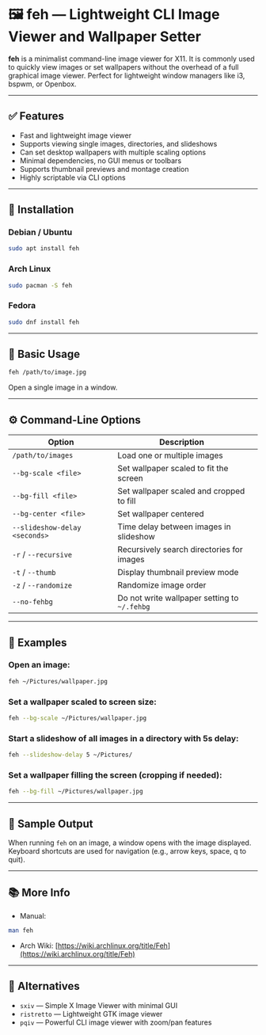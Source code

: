 # 🖼️ feh — Lightweight CLI Image Viewer and Wallpaper Setter

**feh** is a minimalist command-line image viewer for X11. It is commonly used to quickly view images or set wallpapers without the overhead of a full graphical image viewer. Perfect for lightweight window managers like i3, bspwm, or Openbox.

---

## ✅ Features

* Fast and lightweight image viewer
* Supports viewing single images, directories, and slideshows
* Can set desktop wallpapers with multiple scaling options
* Minimal dependencies, no GUI menus or toolbars
* Supports thumbnail previews and montage creation
* Highly scriptable via CLI options

---

## 🔧 Installation

### Debian / Ubuntu

```bash
sudo apt install feh
```

### Arch Linux

```bash
sudo pacman -S feh
```

### Fedora

```bash
sudo dnf install feh
```

---

## 🚀 Basic Usage

```bash
feh /path/to/image.jpg
```

Open a single image in a window.

---

## ⚙️ Command-Line Options

| Option                        | Description                                  |   |
| ----------------------------- | -------------------------------------------- | - |
| `/path/to/images`             | Load one or multiple images                  |   |
| `--bg-scale <file>`           | Set wallpaper scaled to fit the screen       |   |
| `--bg-fill <file>`            | Set wallpaper scaled and cropped to fill     |   |
| `--bg-center <file>`          | Set wallpaper centered                       |   |
| `--slideshow-delay <seconds>` | Time delay between images in slideshow       |   |
| `-r` / `--recursive`          | Recursively search directories for images    |   |
| `-t` / `--thumb`              | Display thumbnail preview mode               |   |
| `-z` / `--randomize`          | Randomize image order                        |   |
| `--no-fehbg`                  | Do not write wallpaper setting to `~/.fehbg` |   |

---

## 🎯 Examples

### Open an image:

```bash
feh ~/Pictures/wallpaper.jpg
```

### Set a wallpaper scaled to screen size:

```bash
feh --bg-scale ~/Pictures/wallpaper.jpg
```

### Start a slideshow of all images in a directory with 5s delay:

```bash
feh --slideshow-delay 5 ~/Pictures/
```

### Set a wallpaper filling the screen (cropping if needed):

```bash
feh --bg-fill ~/Pictures/wallpaper.jpg
```

---

## 📂 Sample Output

When running `feh` on an image, a window opens with the image displayed. Keyboard shortcuts are used for navigation (e.g., arrow keys, space, q to quit).

---

## 📚 More Info

* Manual:

```bash
man feh
```

* Arch Wiki: [https://wiki.archlinux.org/title/Feh](https://wiki.archlinux.org/title/Feh)

---

## 🧩 Alternatives

* `sxiv` — Simple X Image Viewer with minimal GUI
* `ristretto` — Lightweight GTK image viewer
* `pqiv` — Powerful CLI image viewer with zoom/pan features
